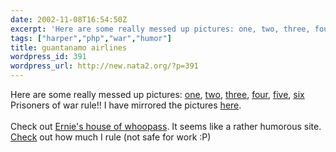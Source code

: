 ```yaml
---
date: 2002-11-08T16:54:50Z
excerpt: 'Here are some really messed up pictures: one, two, three, four, '
tags: ["harper","php","war","humor"]
title: guantanamo airlines
wordpress_id: 391
wordpress_url: http://new.nata2.org/?p=391
---
```


Here are some really messed up pictures: <a href="http://pictures.ehowa.com/pic/guantanamoairlines1.jpg">one</a>, <a href="http://pictures.ehowa.com/pic/guantanamoairlines2.jpg">two</a>, <a href="http://pictures.ehowa.com/pic/guantanamoairlines3.jpg">three</a>, <a href="http://pictures.ehowa.com/pic/guantanamoairlines4.jpg">four</a>, <a href="http://pictures.ehowa.com/pic/guantanamoairlines5.jpg">five</a>, <a href="http://pictures.ehowa.com/pic/guantanamoairlines6.jpg">six</a><br/>Prisoners of war rule!! I have mirrored the pictures <a href="https://web.archive.org/web/20030814003134/http://www.nata2.info//?path=pictures%2FIncoming%2FPOW">here</a>.<br/><br/>Check out <a href="http://www.ehowa.com/">Ernie's house of whoopass</a>. It seems like a rather humorous site. <br/><a href="http://www.vboogieman.com/boobies.php?text=Harper">Check</a> out how much I rule (not safe for work :P)
